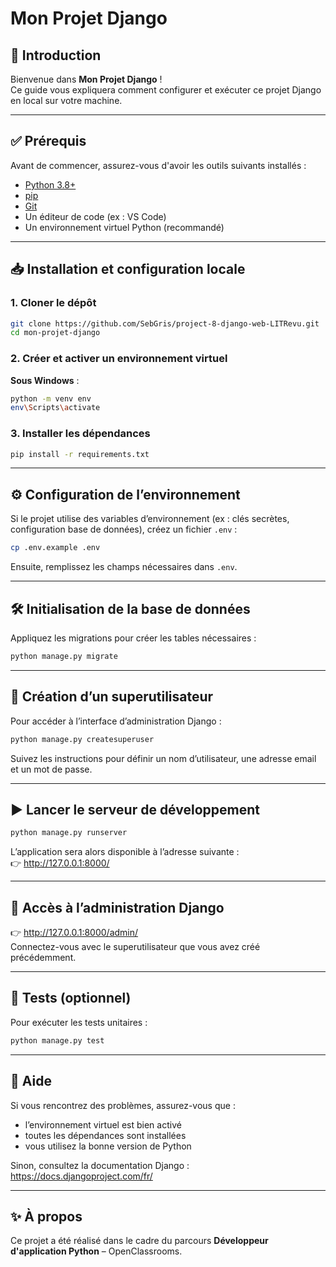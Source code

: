 
# Mon Projet Django

## 🚀 Introduction

Bienvenue dans **Mon Projet Django** !  
Ce guide vous expliquera comment configurer et exécuter ce projet Django en local sur votre machine.

---

## ✅ Prérequis

Avant de commencer, assurez-vous d'avoir les outils suivants installés :

- [Python 3.8+](https://www.python.org/downloads/)
- [pip](https://pip.pypa.io/en/stable/installation/)
- [Git](https://git-scm.com/)
- Un éditeur de code (ex : VS Code)
- Un environnement virtuel Python (recommandé)

---

## 📥 Installation et configuration locale

### 1. Cloner le dépôt

```bash
git clone https://github.com/SebGris/project-8-django-web-LITRevu.git
cd mon-projet-django
```

### 2. Créer et activer un environnement virtuel

**Sous Windows** :

```bash
python -m venv env
env\Scripts\activate
```

### 3. Installer les dépendances

```bash
pip install -r requirements.txt
```

---

## ⚙️ Configuration de l’environnement

Si le projet utilise des variables d’environnement (ex : clés secrètes, configuration base de données), créez un fichier `.env` :

```bash
cp .env.example .env
```

Ensuite, remplissez les champs nécessaires dans `.env`.

---

## 🛠️ Initialisation de la base de données

Appliquez les migrations pour créer les tables nécessaires :

```bash
python manage.py migrate
```

---

## 👤 Création d’un superutilisateur

Pour accéder à l’interface d’administration Django :

```bash
python manage.py createsuperuser
```

Suivez les instructions pour définir un nom d’utilisateur, une adresse email et un mot de passe.

---

## ▶️ Lancer le serveur de développement

```bash
python manage.py runserver
```

L’application sera alors disponible à l’adresse suivante :  
👉 http://127.0.0.1:8000/

---

## 🔑 Accès à l’administration Django

👉 http://127.0.0.1:8000/admin/  
Connectez-vous avec le superutilisateur que vous avez créé précédemment.

---

## 🧪 Tests (optionnel)

Pour exécuter les tests unitaires :

```bash
python manage.py test
```

---

## 📄 Aide

Si vous rencontrez des problèmes, assurez-vous que :
- l’environnement virtuel est bien activé
- toutes les dépendances sont installées
- vous utilisez la bonne version de Python

Sinon, consultez la documentation Django : https://docs.djangoproject.com/fr/

---

## ✨ À propos

Ce projet a été réalisé dans le cadre du parcours **Développeur d'application Python** – OpenClassrooms.
